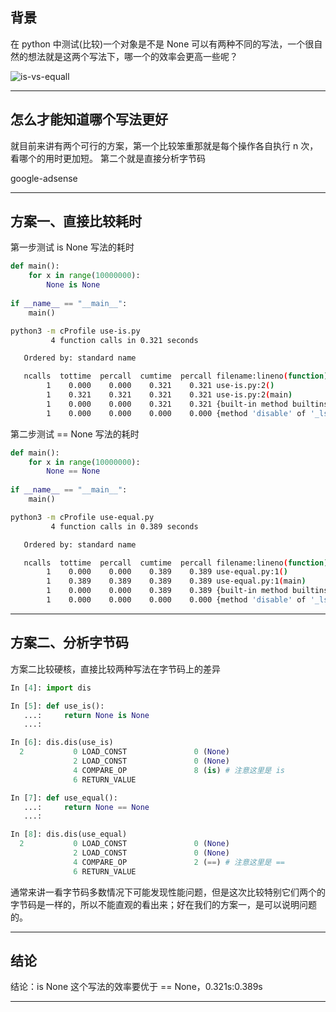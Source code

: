 ## 背景
在 python 中测试(比较)一个对象是不是 None 可以有两种不同的写法，一个很自然的想法就是这两个写法下，哪一个的效率会更高一些呢？

![is-vs-equall](static/2020-8/is-vs-equal.png)


---


## 怎么才能知道哪个写法更好
就目前来讲有两个可行的方案，第一个比较笨重那就是每个操作各自执行 n 次，看哪个的用时更加短。 第二个就是直接分析字节码

google-adsense

--- 

## 方案一、直接比较耗时
   
第一步测试 is None 写法的耗时

```python
def main():
    for x in range(10000000):
        None is None
    
if __name__ == "__main__":
    main()
```

```bash
python3 -m cProfile use-is.py 
         4 function calls in 0.321 seconds

   Ordered by: standard name

   ncalls  tottime  percall  cumtime  percall filename:lineno(function)
        1    0.000    0.000    0.321    0.321 use-is.py:2()
        1    0.321    0.321    0.321    0.321 use-is.py:2(main)
        1    0.000    0.000    0.321    0.321 {built-in method builtins.exec}
        1    0.000    0.000    0.000    0.000 {method 'disable' of '_lsprof.Profiler'objects}
```

第二步测试 == None 写法的耗时

```python
def main():
    for x in range(10000000):
        None == None
    
if __name__ == "__main__":
    main()     
```

```bash
python3 -m cProfile use-equal.py 
         4 function calls in 0.389 seconds

   Ordered by: standard name

   ncalls  tottime  percall  cumtime  percall filename:lineno(function)
        1    0.000    0.000    0.389    0.389 use-equal.py:1()
        1    0.389    0.389    0.389    0.389 use-equal.py:1(main)
        1    0.000    0.000    0.389    0.389 {built-in method builtins.exec}
        1    0.000    0.000    0.000    0.000 {method 'disable' of '_lsprof.Profiler'objects}
```
   
---

## 方案二、分析字节码

方案二比较硬核，直接比较两种写法在字节码上的差异
```python
In [4]: import dis                                                              

In [5]: def use_is(): 
   ...:     return None is None 
   ...:                                                                         

In [6]: dis.dis(use_is)                                                         
  2           0 LOAD_CONST               0 (None)
              2 LOAD_CONST               0 (None)
              4 COMPARE_OP               8 (is) # 注意这里是 is
              6 RETURN_VALUE

In [7]: def use_equal(): 
   ...:     return None == None 
   ...:                                                                         

In [8]: dis.dis(use_equal)                                                      
  2           0 LOAD_CONST               0 (None)
              2 LOAD_CONST               0 (None)
              4 COMPARE_OP               2 (==) # 注意这里是 ==
              6 RETURN_VALUE
``` 

通常来讲一看字节码多数情况下可能发现性能问题，但是这次比较特别它们两个的字节码是一样的，所以不能直观的看出来；好在我们的方案一，是可以说明问题的。

---


## 结论
结论：is None 这个写法的效率要优于 == None，0.321s:0.389s

---

